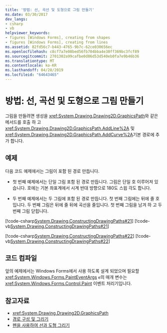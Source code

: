 ```yaml
---
title: '방법: 선, 곡선 및 도형으로 그림 만들기'
ms.date: 03/30/2017
dev_langs:
- csharp
- vb
helpviewer_keywords:
- figures [Windows Forms], creating from shapes
- figures [Windows Forms], creating from lines
ms.assetid: 82fd56c7-b443-4765-9b7c-62ce030656ec
ms.openlocfilehash: c8cf7a7e08bed56fb704bba4e30ff369bc3fcf89
ms.sourcegitcommit: 2701302a99cafbe0d86d53d540eb0fa7e9b46b36
ms.translationtype: MT
ms.contentlocale: ko-KR
ms.lasthandoff: 04/28/2019
ms.locfileid: "64643465"
---
```

# <a name="how-to-create-figures-from-lines-curves-and-shapes"></a>방법: 선, 곡선 및 도형으로 그림 만들기
그림을 만들려면 생성을 <xref:System.Drawing.Drawing2D.GraphicsPath>와 같은 메서드를 호출 하 고 <xref:System.Drawing.Drawing2D.GraphicsPath.AddLine%2A> 및 <xref:System.Drawing.Drawing2D.GraphicsPath.AddCurve%2A>기본 경로에 추가 합니다.  
  
## <a name="example"></a>예제  
 다음 코드 예제에서는 그림이 포함 된 경로 만듭니다.  
  
- 첫 번째 예제에서는 단일 그림 포함 된 경로 만듭니다. 그림은 단일 호 이루어져 있습니다. 호에는 기본 좌표계에서 시계 반대 방향으로 180도 스윕 각도 합니다.  
  
- 두 번째 예제에서는 두 그림에 포함 된 경로 만듭니다. 첫 번째 그림에는 뒤에 줄 호입니다. 두 번째 그림은 뒤에 줄 뒤에 곡선을 줄입니다. 첫 번째 그림을 남겨 하 고 두 번째 그림 닫힙니다.  
  
 [!code-csharp[System.Drawing.ConstructingDrawingPaths#21](~/samples/snippets/csharp/VS_Snippets_Winforms/System.Drawing.ConstructingDrawingPaths/CS/Class1.cs#21)]
 [!code-vb[System.Drawing.ConstructingDrawingPaths#21](~/samples/snippets/visualbasic/VS_Snippets_Winforms/System.Drawing.ConstructingDrawingPaths/VB/Class1.vb#21)]  
  
 [!code-csharp[System.Drawing.ConstructingDrawingPaths#22](~/samples/snippets/csharp/VS_Snippets_Winforms/System.Drawing.ConstructingDrawingPaths/CS/Class1.cs#22)]
 [!code-vb[System.Drawing.ConstructingDrawingPaths#22](~/samples/snippets/visualbasic/VS_Snippets_Winforms/System.Drawing.ConstructingDrawingPaths/VB/Class1.vb#22)]  
  
## <a name="compiling-the-code"></a>코드 컴파일  
 앞의 예제에서는 Windows Forms에서 사용 하도록 설계 되었으며 필요할 <xref:System.Windows.Forms.PaintEventArgs> `e`의 매개 변수는 <xref:System.Windows.Forms.Control.Paint> 이벤트 처리기입니다.  
  
## <a name="see-also"></a>참고자료

- <xref:System.Drawing.Drawing2D.GraphicsPath>
- [경로 구성 및 그리기](constructing-and-drawing-paths.md)
- [펜을 사용하여 선과 도형 그리기](using-a-pen-to-draw-lines-and-shapes.md)

